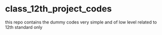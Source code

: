 # class_12th_project_codes
this repo contains the dummy codes very simple and of low level related to 12th standard only
